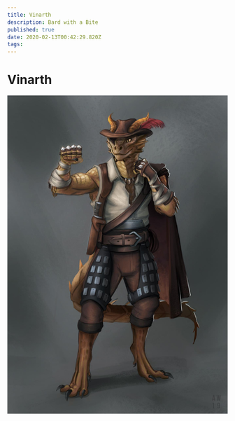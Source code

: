 ```yaml
---
title: Vinarth
description: Bard with a Bite
published: true
date: 2020-02-13T00:42:29.820Z
tags: 
---
```


# Vinarth

![vinarth.jpg](/people/vinarth.jpg) <!-- .element height="50%" width="50%" -->
